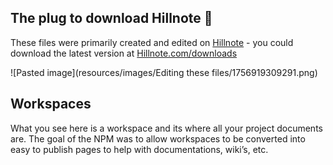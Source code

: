 ## The plug to download Hillnote 🙈

These files were primarily created and edited on [Hillnote](https://hillnote.com) - you could download the latest version at [Hillnote.com/downloads](https://hillnote.com/downloads)

![Pasted image](resources/images/Editing these files/1756919309291.png)

## Workspaces

What you see here is a workspace and its where all your project documents are. The goal of the NPM was to allow workspaces to be converted into easy to publish pages to help with documentations, wiki’s, etc.